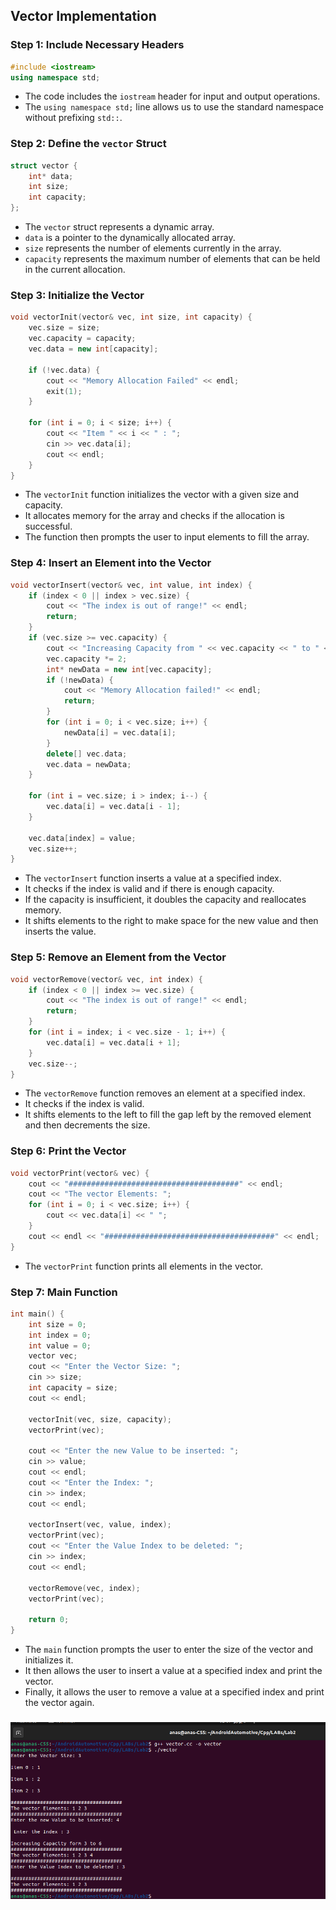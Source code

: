 ## Vector Implementation



### Step 1: Include Necessary Headers

```c++
#include <iostream>
using namespace std;
```

- The code includes the `iostream` header for input and output operations.
- The `using namespace std;` line allows us to use the standard namespace without prefixing `std::`.

### Step 2: Define the `vector` Struct

```c++
struct vector {
    int* data;
    int size;
    int capacity;
};
```

- The `vector` struct represents a dynamic array.
- `data` is a pointer to the dynamically allocated array.
- `size` represents the number of elements currently in the array.
- `capacity` represents the maximum number of elements that can be held in the current allocation.

### Step 3: Initialize the Vector

```c++
void vectorInit(vector& vec, int size, int capacity) {
    vec.size = size;
    vec.capacity = capacity;
    vec.data = new int[capacity];

    if (!vec.data) {
        cout << "Memory Allocation Failed" << endl;
        exit(1);
    }

    for (int i = 0; i < size; i++) {
        cout << "Item " << i << " : ";    
        cin >> vec.data[i];
        cout << endl;
    }
}
```

- The `vectorInit` function initializes the vector with a given size and capacity.
- It allocates memory for the array and checks if the allocation is successful.
- The function then prompts the user to input elements to fill the array.

### Step 4: Insert an Element into the Vector

```c++
void vectorInsert(vector& vec, int value, int index) {
    if (index < 0 || index > vec.size) {
        cout << "The index is out of range!" << endl;
        return;
    }
    if (vec.size >= vec.capacity) {
        cout << "Increasing Capacity from " << vec.capacity << " to " << vec.capacity * 2 << endl;
        vec.capacity *= 2;
        int* newData = new int[vec.capacity];
        if (!newData) {
            cout << "Memory Allocation failed!" << endl;
            return;
        }
        for (int i = 0; i < vec.size; i++) {
            newData[i] = vec.data[i];
        }
        delete[] vec.data;
        vec.data = newData;
    }

    for (int i = vec.size; i > index; i--) {
        vec.data[i] = vec.data[i - 1];
    }

    vec.data[index] = value;
    vec.size++;
}
```

- The `vectorInsert` function inserts a value at a specified index.
- It checks if the index is valid and if there is enough capacity.
- If the capacity is insufficient, it doubles the capacity and reallocates memory.
- It shifts elements to the right to make space for the new value and then inserts the value.

### Step 5: Remove an Element from the Vector

```c++
void vectorRemove(vector& vec, int index) {
    if (index < 0 || index >= vec.size) {
        cout << "The index is out of range!" << endl;
        return;
    }
    for (int i = index; i < vec.size - 1; i++) {
        vec.data[i] = vec.data[i + 1];
    }
    vec.size--;
}
```

- The `vectorRemove` function removes an element at a specified index.
- It checks if the index is valid.
- It shifts elements to the left to fill the gap left by the removed element and then decrements the size.

### Step 6: Print the Vector

```c++
void vectorPrint(vector& vec) { 
    cout << "######################################" << endl;
    cout << "The vector Elements: ";
    for (int i = 0; i < vec.size; i++) {
        cout << vec.data[i] << " ";
    }
    cout << endl << "######################################" << endl;
}
```

- The `vectorPrint` function prints all elements in the vector.

### Step 7: Main Function

```c++
int main() {
    int size = 0;
    int index = 0;
    int value = 0;
    vector vec;
    cout << "Enter the Vector Size: ";
    cin >> size;
    int capacity = size;
    cout << endl;

    vectorInit(vec, size, capacity);    
    vectorPrint(vec);

    cout << "Enter the new Value to be inserted: ";
    cin >> value;
    cout << endl;
    cout << "Enter the Index: ";
    cin >> index;
    cout << endl;

    vectorInsert(vec, value, index);
    vectorPrint(vec);
    cout << "Enter the Value Index to be deleted: ";
    cin >> index;
    cout << endl;

    vectorRemove(vec, index);
    vectorPrint(vec);

    return 0;
}
```

- The `main` function prompts the user to enter the size of the vector and initializes it.
- It then allows the user to insert a value at a specified index and print the vector.
- Finally, it allows the user to remove a value at a specified index and print the vector again.

### 

![image-20240705021016683](README.assets/image-20240705021016683.png)
